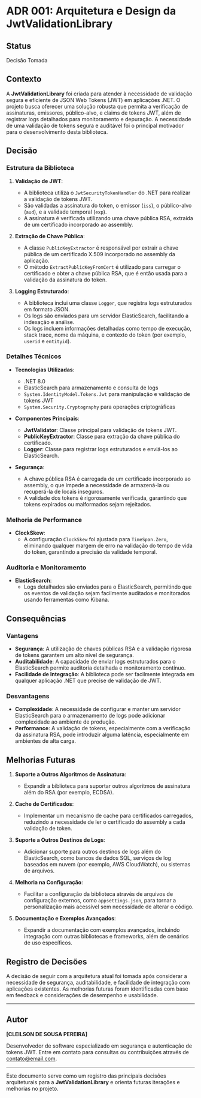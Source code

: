 # ADR 001: Arquitetura e Design da JwtValidationLibrary

## Status

Decisão Tomada

## Contexto

A **JwtValidationLibrary** foi criada para atender à necessidade de validação segura e eficiente de JSON Web Tokens (JWT) em aplicações .NET. O projeto busca oferecer uma solução robusta que permita a verificação de assinaturas, emissores, público-alvo, e claims de tokens JWT, além de registrar logs detalhados para monitoramento e depuração. A necessidade de uma validação de tokens segura e auditável foi o principal motivador para o desenvolvimento desta biblioteca.

## Decisão

### Estrutura da Biblioteca

1. **Validação de JWT**:
   - A biblioteca utiliza o `JwtSecurityTokenHandler` do .NET para realizar a validação de tokens JWT.
   - São validadas a assinatura do token, o emissor (`iss`), o público-alvo (`aud`), e a validade temporal (`exp`).
   - A assinatura é verificada utilizando uma chave pública RSA, extraída de um certificado incorporado ao assembly.

2. **Extração de Chave Pública**:
   - A classe `PublicKeyExtractor` é responsável por extrair a chave pública de um certificado X.509 incorporado no assembly da aplicação.
   - O método `ExtractPublicKeyFromCert` é utilizado para carregar o certificado e obter a chave pública RSA, que é então usada para a validação da assinatura do token.

3. **Logging Estruturado**:
   - A biblioteca inclui uma classe `Logger`, que registra logs estruturados em formato JSON.
   - Os logs são enviados para um servidor ElasticSearch, facilitando a indexação e análise.
   - Os logs incluem informações detalhadas como tempo de execução, stack trace, nome da máquina, e contexto do token (por exemplo, `userid` e `entityid`).

### Detalhes Técnicos

- **Tecnologias Utilizadas**:
  - .NET 8.0
  - ElasticSearch para armazenamento e consulta de logs
  - `System.IdentityModel.Tokens.Jwt` para manipulação e validação de tokens JWT
  - `System.Security.Cryptography` para operações criptográficas

- **Componentes Principais**:
  - **JwtValidator**: Classe principal para validação de tokens JWT.
  - **PublicKeyExtractor**: Classe para extração da chave pública do certificado.
  - **Logger**: Classe para registrar logs estruturados e enviá-los ao ElasticSearch.

- **Segurança**:
  - A chave pública RSA é carregada de um certificado incorporado ao assembly, o que impede a necessidade de armazená-la ou recuperá-la de locais inseguros.
  - A validade dos tokens é rigorosamente verificada, garantindo que tokens expirados ou malformados sejam rejeitados.

### Melhoria de Performance

- **ClockSkew**:
  - A configuração `ClockSkew` foi ajustada para `TimeSpan.Zero`, eliminando qualquer margem de erro na validação do tempo de vida do token, garantindo a precisão da validade temporal.

### Auditoria e Monitoramento

- **ElasticSearch**:
  - Logs detalhados são enviados para o ElasticSearch, permitindo que os eventos de validação sejam facilmente auditados e monitorados usando ferramentas como Kibana.

## Consequências

### Vantagens

- **Segurança**: A utilização de chaves públicas RSA e a validação rigorosa de tokens garantem um alto nível de segurança.
- **Auditabilidade**: A capacidade de enviar logs estruturados para o ElasticSearch permite auditoria detalhada e monitoramento contínuo.
- **Facilidade de Integração**: A biblioteca pode ser facilmente integrada em qualquer aplicação .NET que precise de validação de JWT.

### Desvantagens

- **Complexidade**: A necessidade de configurar e manter um servidor ElasticSearch para o armazenamento de logs pode adicionar complexidade ao ambiente de produção.
- **Performance**: A validação de tokens, especialmente com a verificação da assinatura RSA, pode introduzir alguma latência, especialmente em ambientes de alta carga.

## Melhorias Futuras

1. **Suporte a Outros Algoritmos de Assinatura**:
   - Expandir a biblioteca para suportar outros algoritmos de assinatura além do RSA (por exemplo, ECDSA).

2. **Cache de Certificados**:
   - Implementar um mecanismo de cache para certificados carregados, reduzindo a necessidade de ler o certificado do assembly a cada validação de token.

3. **Suporte a Outros Destinos de Logs**:
   - Adicionar suporte para outros destinos de logs além do ElasticSearch, como bancos de dados SQL, serviços de log baseados em nuvem (por exemplo, AWS CloudWatch), ou sistemas de arquivos.

4. **Melhoria na Configuração**:
   - Facilitar a configuração da biblioteca através de arquivos de configuração externos, como `appsettings.json`, para tornar a personalização mais acessível sem necessidade de alterar o código.

5. **Documentação e Exemplos Avançados**:
   - Expandir a documentação com exemplos avançados, incluindo integração com outras bibliotecas e frameworks, além de cenários de uso específicos.

## Registro de Decisões

A decisão de seguir com a arquitetura atual foi tomada após considerar a necessidade de segurança, auditabilidade, e facilidade de integração com aplicações existentes. As melhorias futuras foram identificadas com base em feedback e considerações de desempenho e usabilidade.

---

## Autor

**[CLEILSON DE SOUSA PEREIRA]**

Desenvolvedor de software especializado em segurança e autenticação de tokens JWT. Entre em contato para consultas ou contribuições através de [contato@email.com](mailto:seu-email@example.com).

---

Este documento serve como um registro das principais decisões arquiteturais para a **JwtValidationLibrary** e orienta futuras iterações e melhorias no projeto.
